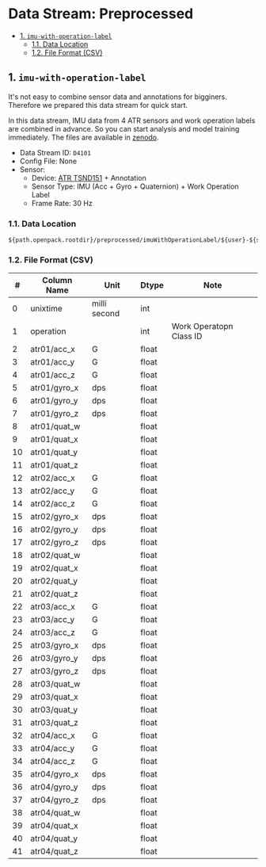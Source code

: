 # Data Stream: Preprocessed

- [1. `imu-with-operation-label`](#1-imu-with-operation-label)
  - [1.1. Data Location](#11-data-location)
  - [1.2. File Format (CSV)](#12-file-format-csv)

## 1. `imu-with-operation-label`

It's not easy to combine sensor data and annotations for bigginers.
Therefore we prepared this data stream for quick start.

In this data stream, IMU data from 4 ATR sensors and work operation labels are combined in advance.
So you can start analysis and model training immediately.
The files are available in [zenodo](https://zenodo.org/records/8145223/files/preprocessed-IMU-with-operation-labels.zip?download=1).

- Data Stream ID: `D4101`
- Config File: None
- Sensor:
  - Device: [ATR TSND151](http://www.atr-p.com/products/TSND121_151.html) + Annotation
  - Sensor Type: IMU (Acc + Gyro + Quaternion) + Work Operation Label
  - Frame Rate: 30 Hz

### 1.1. Data Location

```text
${path.openpack.rootdir}/preprocessed/imuWithOperationLabel/${user}-${session}.csv
```

### 1.2. File Format (CSV)

| #   | Column Name  | Unit         | Dtype | Note                    |
| --- | ------------ | ------------ | ----- | ----------------------- |
| 0   | unixtime     | milli second | int   |                         |
| 1   | operation    |              | int   | Work Operatopn Class ID |
| 2   | atr01/acc_x  | G            | float |                         |
| 3   | atr01/acc_y  | G            | float |                         |
| 4   | atr01/acc_z  | G            | float |                         |
| 5   | atr01/gyro_x | dps          | float |                         |
| 6   | atr01/gyro_y | dps          | float |                         |
| 7   | atr01/gyro_z | dps          | float |                         |
| 8   | atr01/quat_w |              | float |                         |
| 9   | atr01/quat_x |              | float |                         |
| 10  | atr01/quat_y |              | float |                         |
| 11  | atr01/quat_z |              | float |                         |
| 12  | atr02/acc_x  | G            | float |                         |
| 13  | atr02/acc_y  | G            | float |                         |
| 14  | atr02/acc_z  | G            | float |                         |
| 15  | atr02/gyro_x | dps          | float |                         |
| 16  | atr02/gyro_y | dps          | float |                         |
| 17  | atr02/gyro_z | dps          | float |                         |
| 18  | atr02/quat_w |              | float |                         |
| 19  | atr02/quat_x |              | float |                         |
| 20  | atr02/quat_y |              | float |                         |
| 21  | atr02/quat_z |              | float |                         |
| 22  | atr03/acc_x  | G            | float |                         |
| 23  | atr03/acc_y  | G            | float |                         |
| 24  | atr03/acc_z  | G            | float |                         |
| 25  | atr03/gyro_x | dps          | float |                         |
| 26  | atr03/gyro_y | dps          | float |                         |
| 27  | atr03/gyro_z | dps          | float |                         |
| 28  | atr03/quat_w |              | float |                         |
| 29  | atr03/quat_x |              | float |                         |
| 30  | atr03/quat_y |              | float |                         |
| 31  | atr03/quat_z |              | float |                         |
| 32  | atr04/acc_x  | G            | float |                         |
| 33  | atr04/acc_y  | G            | float |                         |
| 34  | atr04/acc_z  | G            | float |                         |
| 35  | atr04/gyro_x | dps          | float |                         |
| 36  | atr04/gyro_y | dps          | float |                         |
| 37  | atr04/gyro_z | dps          | float |                         |
| 38  | atr04/quat_w |              | float |                         |
| 39  | atr04/quat_x |              | float |                         |
| 40  | atr04/quat_y |              | float |                         |
| 41  | atr04/quat_z |              | float |                         |
